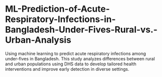 # ML-Prediction-of-Acute-Respiratory-Infections-in-Bangladesh-Under-Fives-Rural-vs.-Urban-Analysis
Using machine learning to predict acute respiratory infections among under-fives in Bangladesh. This study analyzes differences between rural and urban populations using DHS data to develop tailored health interventions and improve early detection in diverse settings.
